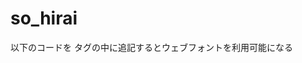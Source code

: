 # so_hirai

以下のコードを <head> タグの中に追記するとウェブフォントを利用可能になる

<link rel="stylesheet" href="https://so-hirai.github.io/so_hirai/webfonts.css">

